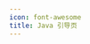 ```yaml
---
icon: font-awesome
title: Java 引导页
---
```

<script setup>
import Java from "@JavaComponent";
</script>

<Java></Java>
